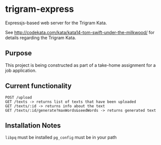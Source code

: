# trigram-express

Expressjs-based web server for the Trigram Kata.

See http://codekata.com/kata/kata14-tom-swift-under-the-milkwood/ for details regarding the Trigram Kata.

## Purpose

This project is being constructed as part of a take-home assignment for a job application.

## Current functionality

```
POST /upload
GET /texts -> returns list of texts that have been uploaded
GET /texts/:id -> returns info about the text
GET /texts/:id/generate?maxWords&seedWords -> returns generated text
```

## Installation Notes

`libpq` must be installed 
`pg_config` must be in your path

